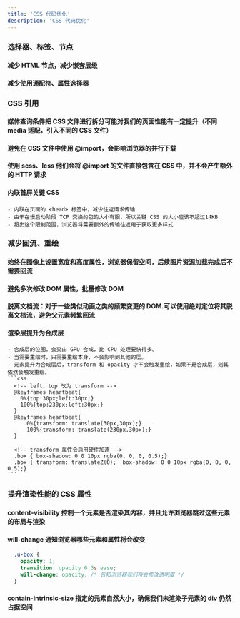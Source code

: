 ```yaml
---
title: 'CSS 代码优化'
description: 'CSS 代码优化'
---
```



### 选择器、标签、节点
  #### 减少 HTML 节点，减少嵌套层级
  #### 减少使用通配符、属性选择器


### CSS 引用
  #### 媒体查询条件把 CSS 文件进行拆分可能对我们的页面性能有一定提升（不同 media 适配，引入不同的 CSS 文件）
  #### 避免在 CSS 文件中使用 @import，会影响浏览器的并行下载
  #### 使用 scss、less 他们会将 @import 的文件直接包含在 CSS 中，并不会产生额外的 HTTP 请求
  #### 内联首屏关键 CSS
    - 内联在页面的 <head> 标签中，减少往返请求传输
    - 由于在慢启动阶段 TCP 交换的包的大小有限，所以关键 CSS 的大小应该不超过14KB
    - 超出这个限制范围，浏览器将需要额外的传输往返用于获取更多样式


### 减少回流、重绘
  #### 始终在图像上设置宽度和高度属性，浏览器保留空间，后续图片资源加载完成后不需要回流
  #### 避免多次修改 DOM 属性，批量修改 DOM
  #### 脱离文档流：对于一些类似动画之类的频繁变更的 DOM.可以使用绝对定位将其脱离文档流，避免父元素频繁回流
  #### 渲染层提升为合成层
    - 合成层的位图，会交由 GPU 合成，比 CPU 处理要快得多。
    - 当需要重绘时，只需要重绘本身，不会影响到其他的层。
    - 元素提升为合成层后，transform 和 opacity 才不会触发重绘，如果不是合成层，则其依然会触发重绘。
    ```css
      <!-- left、top 改为 transform -->
      @keyframes heartbeat{
        0%{top:30px;left:30px;}
        100%{top:230px;left:30px;}
      }
      @keyframes heartbeat{
          0%{transform: translate(30px,30px);}
          100%{transform: translate(230px,30px);}
      }

      <!-- transform 属性会启用硬件加速 -->
      .box { box-shadow: 0 0 10px rgba(0, 0, 0, 0.5);}
      .box { transform: translateZ(0);  box-shadow: 0 0 10px rgba(0, 0, 0, 0.5);}
    ```


### 提升渲染性能的 CSS 属性
  #### content-visibility 控制一个元素是否渲染其内容，并且允许浏览器跳过这些元素的布局与渲染
  #### will-change 通知浏览器哪些元素和属性将会改变
  ```css
    .u-box {
      opacity: 1;
      transition: opacity 0.3s ease;
      will-change: opacity; /* 告知浏览器我们将会修改透明度 */
    }
  ```
  #### contain-intrinsic-size 指定的元素自然大小，确保我们未渲染子元素的 div 仍然占据空间
 
